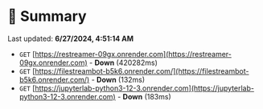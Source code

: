 # 📖 Summary
Last updated: **6/27/2024, 4:51:14 AM**

- `GET` [https://restreamer-09gx.onrender.com](https://restreamer-09gx.onrender.com) - **Down** (420282ms)
- `GET` [https://filestreambot-b5k6.onrender.com/](https://filestreambot-b5k6.onrender.com/) - **Down** (132ms)
- `GET` [https://jupyterlab-python3-12-3.onrender.com](https://jupyterlab-python3-12-3.onrender.com) - **Down** (183ms)
